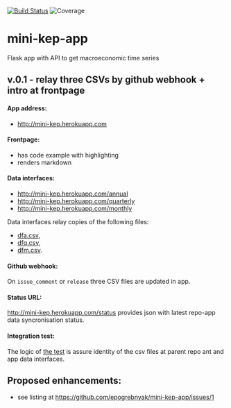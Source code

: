 [![Build Status](https://travis-ci.org/epogrebnyak/mini-kep-app.svg?branch=master)](https://travis-ci.org/epogrebnyak/mini-kep-app) ![Coverage](https://mini-kep.herokuapp.com/static/img/coverage.svg)

# mini-kep-app
Flask app with API to get macroeconomic time series

## v.0.1 - relay three CSVs by github webhook + intro at frontpage

#### App address:

   - <http://mini-kep.herokuapp.com>

#### Frontpage:
  - has code example with highlighting
  - renders markdown  
  
#### Data interfaces:

   - <http://mini-kep.herokuapp.com/annual>
   - <http://mini-kep.herokuapp.com/quarterly>
   - <http://mini-kep.herokuapp.com/monthly>


Data interfaces relay copies of the following files:
- [dfa.csv](https://raw.githubusercontent.com/epogrebnyak/mini-kep/master/data/processed/latest/dfa.csv),
- [dfq.csv](https://raw.githubusercontent.com/epogrebnyak/mini-kep/master/data/processed/latest/dfq.csv),
- [dfm.csv](https://raw.githubusercontent.com/epogrebnyak/mini-kep/master/data/processed/latest/dfm.csv).

#### Github webhook:

   On ```issue_comment``` or ```release```  three CSV files are updated in app.

#### Status URL:

<http://mini-kep.herokuapp.com/status> provides json with latest repo-app data syncronisation status.


#### Integration test:

The logic of [the test](https://github.com/epogrebnyak/mini-kep-app/blob/master/tests/test_integrity.py)
is assure identity of the csv files at parent repo ant and app data interfaces.

## Proposed enhancements:

- see listing at <https://github.com/epogrebnyak/mini-kep-app/issues/1>

